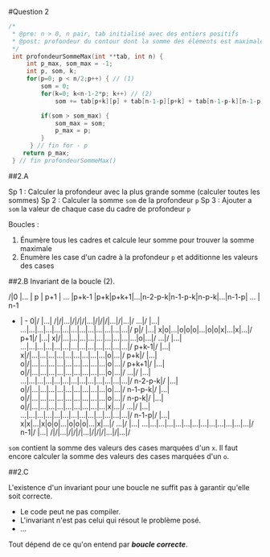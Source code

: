#Question 2
```c
/*
 * @pre: n > 0, n pair, tab initialisé avec des entiers positifs
 * @post: profondeur du contour dont la somme des éléments est maximale
 */
 int profondeurSommeMax(int **tab, int n) {
	 int p_max, som_max = -1;
	 int p, som, k;
	 for(p=0; p < n/2;p++) { // (1)
		 som = 0;
		 for(k=0; k<n-1-2*p; k++) // (2)
			 som += tab[p+k][p] + tab[n-1-p][p+k] + tab[n-1-p-k][n-1-p] + tab[p][n-1-p-k];

		 if(som > som_max) {
			 som_max = som;
			 p_max = p;
		 }
	  } // fin for - p
	return p_max;
 } // fin profondeurSommeMax()
```

##2.A

Sp 1 : Calculer la profondeur avec la plus grande somme (calculer toutes les sommes)
Sp 2 : Calculer la somme `som` de la profondeur `p`
Sp 3 : Ajouter a `som` la valeur de chaque case du cadre de profondeur `p`

Boucles :

1. Énumère tous les cadres et calcule leur somme pour trouver la somme maximale
2. Énumère les case d'un cadre à la profondeur `p` et additionne les valeurs des cases

##2.B
Invariant de la boucle (2).

/|0 |... | p | p+1 | ... |p+k-1 |p+k|p+k+1|...|n-2-p-k|n-1-p-k|n-p-k|...|n-1-p| ... | n-1
- | -
0|/ |...| /|/|...|/|/|/|...|/|/|/|...|/|...|/
...|/ |...| ...|...|...|...|...|...|...|...|...|...|...|...|...|/
p|/ |...| x|o|...|o|o|o|...|o|o|x|...|x|...|/
p+1|/ |...| x|/|...|...|...|...|...|...|...|...|...|o|...|/
...|/ |...| ...|...|...|...|...|...|...|...|...|...|...|...|...|/
p+k-1|/ |...| x|/|...|...|...|...|...|...|...|...|...|o|...|/
p+k|/ |...| o|/|...|...|...|...|...|...|...|...|...|o|...|/
p+k+1|/ |...| o|/|...|...|...|...|...|...|...|...|...|o|...|/
...|/ |...| ...|...|...|...|...|...|...|...|...|...|...|...|...|/
n-2-p-k|/ |...| o|/|...|...|...|...|...|...|...|...|...|o|...|/
n-1-p-k|/ |...| o|/|...|...|...|...|...|...|...|...|...|o|...|/
n-p-k|/ |...| o|/|...|...|...|...|...|...|...|...|...|x|...|/
...|/ |...| ...|...|...|...|...|...|...|...|...|...|...|...|...|/
n-1-p|/ |...| x|x|...|x|o|o|...|o|o|o|...|x|...|/
...|/ |...| ...|...|...|...|...|...|...|...|...|...|...|...|...|/
n-1|/ |...| /|/|...|/|/|/|...|/|/|/|...|/|...|/

`som` contient la somme des valeurs des cases marquées d'un `x`.
Il faut encore calculer la somme des valeurs des cases marquées d'un `o`.

##2.C

L'existence d'un invariant pour une boucle ne suffit pas à garantir qu'elle soit correcte.

* Le code peut ne pas compiler.
* L'invariant n'est pas celui qui résout le problème posé.
* ...

Tout dépend de ce qu'on entend par **_boucle correcte_**.
